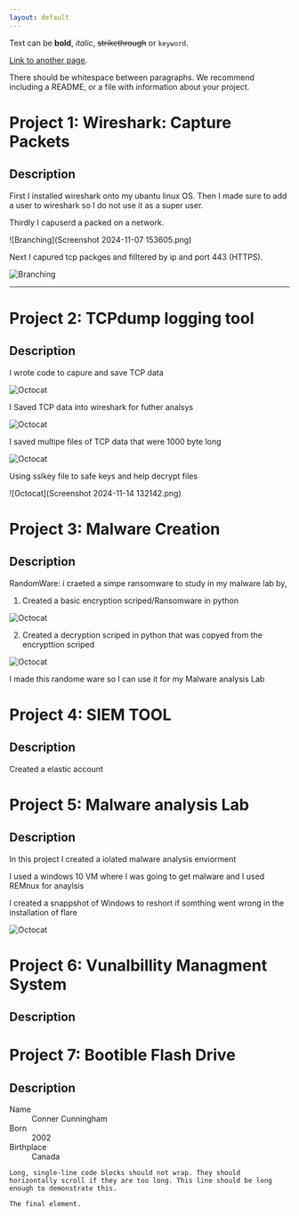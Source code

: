```yaml
---
layout: default
---
```


Text can be **bold**, _italic_, ~~strikethrough~~ or `keyword`.

[Link to another page](./another-page.html).



There should be whitespace between paragraphs. We recommend including a README, or a file with information about your project.

# Project 1: Wireshark: Capture Packets

## Description
 First I installed wireshark onto my ubantu linux OS. Then I made sure to add a user to wireshark so I do not use it as a super user.
 
 Thirdly I capuserd a packed on a network.

 
![Branching](Screenshot 2024-11-07 153605.png)


Next I capured tcp packges and filltered by ip and port 443 (HTTPS).


![Branching](Wireshark_ip_filter.PNG)


* * *

# Project 2: TCPdump logging tool

## Description

I wrote code to capure and save TCP data


![Octocat](Saved_TCP_Code)


I Saved TCP data into wireshark for futher analsys


![Octocat](Saved_TCP_in_WireShark)


I saved multipe files of TCP data that were 1000 byte long


![Octocat](Multiple_file_TCPDump)


Using sslkey file to safe keys and help decrypt files 


![Octocat](Screenshot 2024-11-14 132142.png)



# Project 3: Malware Creation

## Description

RandomWare: i craeted a simpe ransomware to study in my malware lab by,
  1. Created a basic encryption scriped/Ransomware in python 

![Octocat](encrypt.png)

  2. Created a decryption scriped in python that was copyed from the encrypttion scriped

![Octocat](decrypt.png)


 I made this randome ware so I can use it for my Malware analysis Lab


# Project 4: SIEM TOOL

## Description

Created a elastic account



# Project 5: Malware analysis Lab


## Description

In this project I created a iolated malware analysis enviorment 

I used a windows 10 VM where I was going to get malware and I used REMnux for anaylsis

I created a snappshot of Windows to reshort if somthing went wrong in the installation of flare

![Octocat](Windows_Base.png)


# Project 6: Vunalbillity Managment System 

## Description

# Project 7: Bootible Flash Drive

## Description


<dl>
<dt>Name</dt>
<dd>Conner Cunningham</dd>
<dt>Born</dt>
<dd>2002</dd>
<dt>Birthplace</dt>
<dd>Canada</dd>
</dl>

```
Long, single-line code blocks should not wrap. They should horizontally scroll if they are too long. This line should be long enough to demonstrate this.
```

```
The final element.
```

